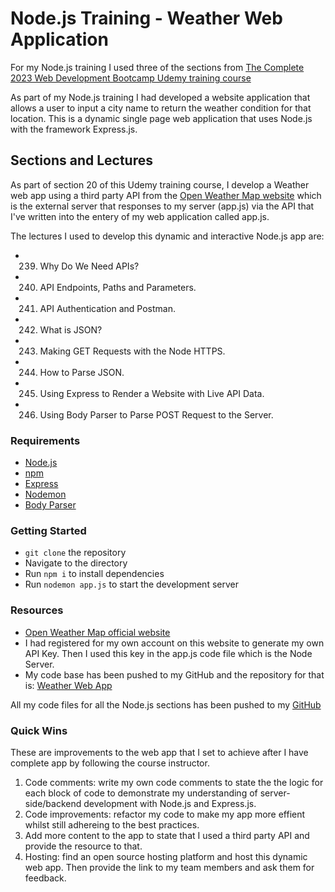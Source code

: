 # Node.js Training - Weather Web Application

For my Node.js training I used three of the sections from [The Complete 2023 Web Development Bootcamp Udemy training course](https://www.udemy.com/course/the-complete-web-development-bootcamp/)

As part of my Node.js training I had developed a website application that allows a user to input a city name to return the weather condition for that location. This is a dynamic single page web application that uses Node.js with the framework Express.js.

## Sections and Lectures
As part of section 20 of this Udemy training course, I develop a Weather web app using a third party API from the [Open Weather Map website](https://openweathermap.org/api) which is the external server that responses to my server (app.js) via the API that I've written into the entery of my web application called app.js.

The lectures I used to develop this dynamic and interactive Node.js app are:

- 239. Why Do We Need APIs?
- 240. API Endpoints, Paths and Parameters.
- 241. API Authentication and Postman.
- 242. What is JSON?
- 243. Making GET Requests with the Node HTTPS.
- 244. How to Parse JSON.
- 245. Using Express to Render a Website with Live API Data.
- 246. Using Body Parser to Parse POST Request to the Server.

### Requirements
- [Node.js](https://nodejs.org/)
- [npm](https://docs.npmjs.com/downloading-and-installing-node-js-and-npm)
- [Express](https://expressjs.com/)
- [Nodemon](https://nodemon.io/)
- [Body Parser](https://www.npmjs.com/package/body-parser)

### Getting Started

- `git clone` the repository
- Navigate to the directory
- Run `npm i` to install dependencies
- Run `nodemon app.js` to start the development server 

### Resources

- [Open Weather Map official website](https://openweathermap.org/api)
- I had registered for my own account on this website to generate my own API Key. Then I used this key in the app.js code file which is the Node Server.
- My code base has been pushed to my GitHub and the repository for that is: [Weather Web App](https://github.com/VanessaTsang888/the-complete-2023-web-development-bootcamp/tree/dev/S20-APIs/246-using-body-parser-to-parse-post)

All my code files for all the Node.js sections has been pushed to my [GitHub](https://github.com/VanessaTsang888/the-complete-2023-web-development-bootcamp/tree/dev)

### Quick Wins
These are improvements to the web app that I set to achieve after I have complete app by following the course instructor.
1. Code comments: write my own code comments to state the the logic for each block of code to demonstrate my understanding of server-side/backend development with Node.js and Express.js.
2. Code improvements: refactor my code to make my app more effient whilst still adhereing to the best practices.
3. Add more content to the app to state that I used a third party API and provide the resource to that.
4. Hosting: find an open source hosting platform and host this dynamic web app. Then provide the link to my team members and ask them for feedback.

